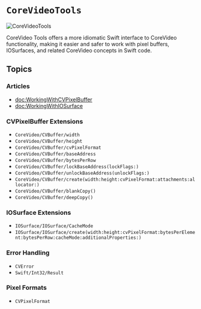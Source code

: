 # ``CoreVideoTools``

![CoreVideoTools](core-video-tools.png)

CoreVideo Tools offers a more idiomatic Swift interface to CoreVideo functionality, making it easier and safer to work with pixel buffers, IOSurfaces, and related CoreVideo concepts in Swift code.

## Topics

### Articles

- <doc:WorkingWithCVPixelBuffer>
- <doc:WorkingWithIOSurface>

### CVPixelBuffer Extensions

- ``CoreVideo/CVBuffer/width``
- ``CoreVideo/CVBuffer/height``
- ``CoreVideo/CVBuffer/cvPixelFormat``
- ``CoreVideo/CVBuffer/baseAddress``
- ``CoreVideo/CVBuffer/bytesPerRow``
- ``CoreVideo/CVBuffer/lockBaseAddress(lockFlags:)``
- ``CoreVideo/CVBuffer/unlockBaseAddress(unlockFlags:)``
- ``CoreVideo/CVBuffer/create(width:height:cvPixelFormat:attachments:allocator:)``
- ``CoreVideo/CVBuffer/blankCopy()``
- ``CoreVideo/CVBuffer/deepCopy()``

### IOSurface Extensions

- ``IOSurface/IOSurface/CacheMode``
- ``IOSurface/IOSurface/create(width:height:cvPixelFormat:bytesPerElement:bytesPerRow:cacheMode:additionalProperties:)``

### Error Handling

- ``CVError``
- ``Swift/Int32/Result``

### Pixel Formats

- ``CVPixelFormat``
